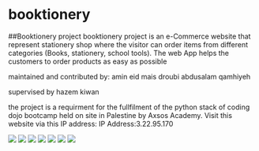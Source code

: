 # booktionery
##Booktionery project
booktionery project is an e-Commerce website that represent stationery shop where the visitor can order items from different categories (Books, stationery, school tools).
The web App helps the customers to order products as easy as possible

maintained and contributed by:
amin eid
mais droubi
abdusalam qamhiyeh

supervised by hazem kiwan

the project is a requirment for the fullfilment of the python stack of coding dojo bootcamp held on site in Palestine by Axsos Academy.
Visit this website via this IP address:
IP Address:3.22.95.170




![](https://github.com/amin-eid/booktionery/blob/master/images/screenshot1.PNG)
![](https://github.com/amin-eid/booktionery/blob/master/images/screenshot2.PNG)
![](https://github.com/amin-eid/booktionery/blob/master/images/sc3.PNG)
![](https://github.com/amin-eid/booktionery/blob/master/images/sc4.PNG)
![](https://github.com/amin-eid/booktionery/blob/master/images/ajax.PNG)
![](https://github.com/amin-eid/booktionery/blob/master/images/admin.PNG)
![](https://github.com/amin-eid/booktionery/blob/master/images/cart.PNG)
